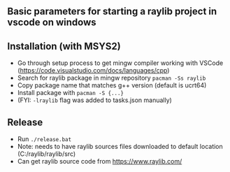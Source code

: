 ## Basic parameters for starting a raylib project in vscode on windows

## Installation (with MSYS2)
- Go through setup process to get mingw compiler working with VSCode (https://code.visualstudio.com/docs/languages/cpp)
- Search for raylib package in mingw repository `pacman -Ss raylib`
- Copy package name that matches g++ version (default is ucrt64)
- Install package with `pacman -S {...}`
- (FYI: `-lraylib` flag was added to tasks.json manually)

## Release
- Run `./release.bat`
- Note: needs to have raylib sources files downloaded to default location (C:/raylib/raylib/src)
- Can get raylib source code from https://www.raylib.com/
